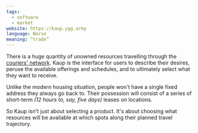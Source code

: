 ```yaml
---
tags:
  - software
  - market
website: https://kaup.ygg.army
language: Norse
meaning: “trade”
---
```

There is a huge quantity of unowned resources travelling through the [couriers' network](Constant%20Couriering.md). Kaup is the interface for users to describe their desires, peruse the available offerings and schedules, and to ultimately select what they want to receive.

Unlike the modern housing situation, people won't have a single fixed address they always go back to. Their possession will consist of a series of short-term *(12 hours to, say, five days)* leases on locations.

So Kaup isn't just about selecting a product. It's about choosing what resources will be available at which spots along their planned travel trajectory.